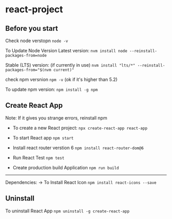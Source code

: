 # react-project


## Before you start

Check node verstopn `node -v`

To Update Node Version
Latest version:
`nvm install node --reinstall-packages-from=node`

Stable (LTS) version: (if currently in use)
`nvm install "lts/*" --reinstall-packages-from="$(nvm current)"`

check npm versnion `npm -v` (ok if it's higher than 5.2)

To update npm version:
`npm install -g npm`


## Create React App
Note: If it gives you strange errors, reinstall npm
* To create a new React project:
`npx create-react-app react-app`

* To start React app
`npm start`

* Install react router verstion 6
`npm install react-router-dom@6`

* Run React Test
`npm test`

* Create production build Application
`npm run build`

--------------------------------------------------------
Dependencies:
-> To Install React Icon
`npm install react-icons --save`



## Uninstall
To uninstall React App
`npm uninstall -g create-react-app`
